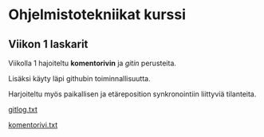 # Ohjelmistotekniikat kurssi

## Viikon 1 laskarit

Viikolla 1 hajoiteltu **komentorivin** ja *gitin* perusteita.

Lisäksi käyty läpi githubin toiminnallisuutta.

Harjoiteltu myös paikallisen ja etäreposition synkronointiin liittyviä tilanteita.

[gitlog.txt](./laskarit/viikko1/gitlog.txt)

[komentorivi.txt](./laskarit/viikko1/komentorivi.txt)
